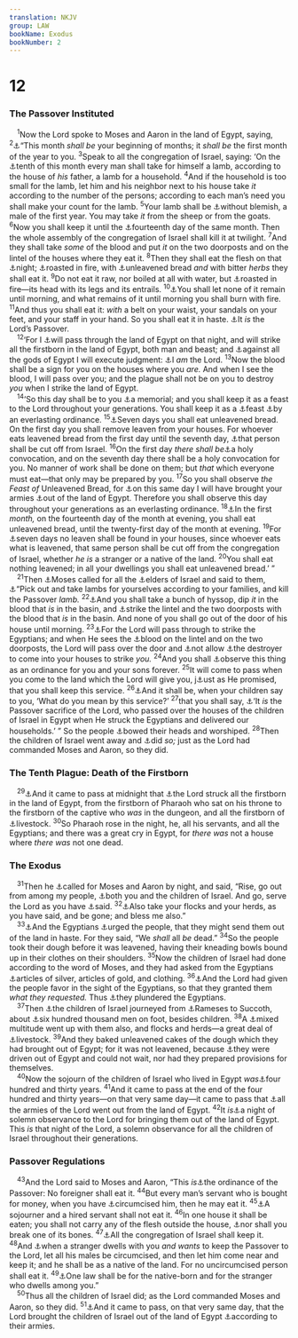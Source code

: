 ```yaml
---
translation: NKJV
group: LAW
bookName: Exodus 
bookNumber: 2
---
```


<div class="title"><h1>12</h1><h3>The Passover Instituted</h3></div>
<span class="verse xu_12_1"> <sup>1</sup>Now the Lord spoke to Moses and Aaron in the land of Egypt, saying, </span>
<span class="verse xu_12_2"><sup>2</sup><a data-toggle="tooltip" data-placement="bottom" title="Ex. 13:4; 23:15; 34:18; Deut. 16:1">⚓</a>“This month <i>shall</i> <i>be</i> your beginning of months; it <i>shall</i> <i>be</i> the first month of the year to you. </span>
<span class="verse xu_12_3"><sup>3</sup>Speak to all the congregation of Israel, saying: ‘On the <a data-toggle="tooltip" data-placement="bottom" title="Josh. 4:19">⚓</a>tenth of this month every man shall take for himself a lamb, according to the house of <i>his</i> father, a lamb for a household. </span>
<span class="verse xu_12_4"><sup>4</sup>And if the household is too small for the lamb, let him and his neighbor next to his house take <i>it</i> according to the number of the persons; according to each man’s need you shall make your count for the lamb. </span>
<span class="verse xu_12_5"><sup>5</sup>Your lamb shall be <a data-toggle="tooltip" data-placement="bottom" title="Lev. 22:18–21; 23:12; Mal. 1:8, 14; (Heb. 9:14; 1 Pet. 1:19)">⚓</a>without blemish, a male of the first year. You may take <i>it</i> from the sheep or from the goats. </span>
<span class="verse xu_12_6"><sup>6</sup>Now you shall keep it until the <a data-toggle="tooltip" data-placement="bottom" title="Ex. 12:14, 17; Lev. 23:5; Num. 9:1–3, 11; 28:16; Deut. 16:1, 4, 6">⚓</a>fourteenth day of the same month. Then the whole assembly of the congregation of Israel shall kill it at twilight. </span>
<span class="verse xu_12_7"><sup>7</sup>And they shall take <i>some</i> of the blood and put <i>it</i> on the two doorposts and on the lintel of the houses where they eat it. </span>
<span class="verse xu_12_8"><sup>8</sup>Then they shall eat the flesh on that <a data-toggle="tooltip" data-placement="bottom" title="Ex. 34:25; Num. 9:12">⚓</a>night; <a data-toggle="tooltip" data-placement="bottom" title="Deut. 16:7">⚓</a>roasted in fire, with <a data-toggle="tooltip" data-placement="bottom" title="Deut. 16:3, 4; 1 Cor. 5:8">⚓</a>unleavened bread <i>and</i> with bitter <i>herbs</i> they shall eat it. </span>
<span class="verse xu_12_9"><sup>9</sup>Do not eat it raw, nor boiled at all with water, but <a data-toggle="tooltip" data-placement="bottom" title="Deut. 16:7">⚓</a>roasted in fire—its head with its legs and its entrails. </span>
<span class="verse xu_12_10"><sup>10</sup><a data-toggle="tooltip" data-placement="bottom" title="Ex. 16:19; 23:18; 34:25">⚓</a>You shall let none of it remain until morning, and what remains of it until morning you shall burn with fire. </span>
<span class="verse xu_12_11"><sup>11</sup>And thus you shall eat it: <i>with</i> a belt on your waist, your sandals on your feet, and your staff in your hand. So you shall eat it in haste. <a data-toggle="tooltip" data-placement="bottom" title="Ex. 12:13, 21, 27, 43">⚓</a>It <i>is</i> the Lord’s Passover.<br/></span>
<span class="verse xu_12_12"> <sup>12</sup>‘For I <a data-toggle="tooltip" data-placement="bottom" title="Ex. 11:4, 5">⚓</a>will pass through the land of Egypt on that night, and will strike all the firstborn in the land of Egypt, both man and beast; and <a data-toggle="tooltip" data-placement="bottom" title="Num. 33:4">⚓</a>against all the gods of Egypt I will execute judgment: <a data-toggle="tooltip" data-placement="bottom" title="Ex. 6:2">⚓</a>I <i>am</i> the Lord. </span>
<span class="verse xu_12_13"><sup>13</sup>Now the blood shall be a sign for you on the houses where you <i>are.</i> And when I see the blood, I will pass over you; and the plague shall not be on you to destroy <i>you</i> when I strike the land of Egypt.<br/></span>
<span class="verse xu_12_14"> <sup>14</sup>‘So this day shall be to you <a data-toggle="tooltip" data-placement="bottom" title="Ex. 13:9">⚓</a>a memorial; and you shall keep it as a feast to the Lord throughout your generations. You shall keep it as a <a data-toggle="tooltip" data-placement="bottom" title="Lev. 23:4, 5; 2 Kin. 23:21">⚓</a>feast <a data-toggle="tooltip" data-placement="bottom" title="Ex. 12:17, 24; 13:10">⚓</a>by an everlasting ordinance. </span>
<span class="verse xu_12_15"><sup>15</sup><a data-toggle="tooltip" data-placement="bottom" title="Ex. 13:6, 7; 23:15; 34:18; Lev. 23:6; Num. 28:17; Deut. 16:3, 8">⚓</a>Seven days you shall eat unleavened bread. On the first day you shall remove leaven from your houses. For whoever eats leavened bread from the first day until the seventh day, <a data-toggle="tooltip" data-placement="bottom" title="Gen. 17:14; Ex. 12:19; Num. 9:13">⚓</a>that person shall be cut off from Israel. </span>
<span class="verse xu_12_16"><sup>16</sup>On the first day <i>there</i> <i>shall</i> <i>be</i><a data-toggle="tooltip" data-placement="bottom" title="Lev. 23:2, 7, 8; Num. 28:18, 25">⚓</a>a holy convocation, and on the seventh day there shall be a holy convocation for you. No manner of work shall be done on them; but <i>that</i> which everyone must eat—that only may be prepared by you. </span>
<span class="verse xu_12_17"><sup>17</sup>So you shall observe <i>the</i> <i>Feast</i> <i>of</i> Unleavened Bread, for <a data-toggle="tooltip" data-placement="bottom" title="Ex. 12:14; 13:3, 10">⚓</a>on this same day I will have brought your armies <a data-toggle="tooltip" data-placement="bottom" title="Num. 33:1">⚓</a>out of the land of Egypt. Therefore you shall observe this day throughout your generations as an everlasting ordinance. </span>
<span class="verse xu_12_18"><sup>18</sup><a data-toggle="tooltip" data-placement="bottom" title="Ex. 12:2; Lev. 23:5–8; Num. 28:16–25">⚓</a>In the first <i>month,</i> on the fourteenth day of the month at evening, you shall eat unleavened bread, until the twenty-first day of the month at evening. </span>
<span class="verse xu_12_19"><sup>19</sup>For <a data-toggle="tooltip" data-placement="bottom" title="Ex. 12:15; 23:15; 34:18">⚓</a>seven days no leaven shall be found in your houses, since whoever eats what is leavened, that same person shall be cut off from the congregation of Israel, whether <i>he</i> <i>is</i> a stranger or a native of the land. </span>
<span class="verse xu_12_20"><sup>20</sup>You shall eat nothing leavened; in all your dwellings you shall eat unleavened bread.’ ”<br/></span>
<span class="verse xu_12_21"> <sup>21</sup>Then <a data-toggle="tooltip" data-placement="bottom" title="(Heb. 11:28)">⚓</a>Moses called for all the <a data-toggle="tooltip" data-placement="bottom" title="Ex. 3:16">⚓</a>elders of Israel and said to them, <a data-toggle="tooltip" data-placement="bottom" title="Ex. 12:3; Num. 9:4; Josh. 5:10; 2 Kin. 23:21; Ezra 6:20; Mark 14:12–16">⚓</a>“Pick out and take lambs for yourselves according to your families, and kill the Passover <i>lamb.</i></span>
<span class="verse xu_12_22"><sup>22</sup><a data-toggle="tooltip" data-placement="bottom" title="Heb. 11:28">⚓</a>And you shall take a bunch of hyssop, dip <i>it</i> in the blood that <i>is</i> in the basin, and <a data-toggle="tooltip" data-placement="bottom" title="Ex. 12:7">⚓</a>strike the lintel and the two doorposts with the blood that <i>is</i> in the basin. And none of you shall go out of the door of his house until morning. </span>
<span class="verse xu_12_23"><sup>23</sup><a data-toggle="tooltip" data-placement="bottom" title="Ex. 11:4; 12:12, 13">⚓</a>For the Lord will pass through to strike the Egyptians; and when He sees the <a data-toggle="tooltip" data-placement="bottom" title="Ex. 24:8">⚓</a>blood on the lintel and on the two doorposts, the Lord will pass over the door and <a data-toggle="tooltip" data-placement="bottom" title="Ezek. 9:6; Rev. 7:3; 9:4">⚓</a>not allow <a data-toggle="tooltip" data-placement="bottom" title="1 Cor. 10:10; Heb. 11:28">⚓</a>the destroyer to come into your houses to strike <i>you.</i></span>
<span class="verse xu_12_24"><sup>24</sup>And you shall <a data-toggle="tooltip" data-placement="bottom" title="Ex. 12:14, 17; 13:5, 10">⚓</a>observe this thing as an ordinance for you and your sons forever. </span>
<span class="verse xu_12_25"><sup>25</sup>It will come to pass when you come to the land which the Lord will give you, j<a data-toggle="tooltip" data-placement="bottom" title="Ex. 3:8, 17">⚓</a>ust as He promised, that you shall keep this service. </span>
<span class="verse xu_12_26"><sup>26</sup><a data-toggle="tooltip" data-placement="bottom" title="Ex. 10:2; 13:8, 14, 15; Deut. 32:7; Josh. 4:6; Ps. 78:6">⚓</a>And it shall be, when your children say to you, ‘What do you mean by this service?’ </span>
<span class="verse xu_12_27"><sup>27</sup>that you shall say, <a data-toggle="tooltip" data-placement="bottom" title="Ex. 12:11">⚓</a>‘It <i>is</i> the Passover sacrifice of the Lord, who passed over the houses of the children of Israel in Egypt when He struck the Egyptians and delivered our households.’ ” So the people <a data-toggle="tooltip" data-placement="bottom" title="Ex. 4:31">⚓</a>bowed their heads and worshiped. </span>
<span class="verse xu_12_28"><sup>28</sup>Then the children of Israel went away and <a data-toggle="tooltip" data-placement="bottom" title="(Heb. 11:28)">⚓</a>did <i>so;</i> just as the Lord had commanded Moses and Aaron, so they did.<br/></span>
<div class="title"><h3>The Tenth Plague: Death of the Firstborn</h3></div>
<span class="verse xu_12_29"> <sup>29</sup><a data-toggle="tooltip" data-placement="bottom" title="Ex. 11:4, 5">⚓</a>And it came to pass at midnight that <a data-toggle="tooltip" data-placement="bottom" title="Num. 8:17; 33:4; Ps. 135:8; 136:10">⚓</a>the Lord struck all the firstborn in the land of Egypt, from the firstborn of Pharaoh who sat on his throne to the firstborn of the captive who <i>was</i> in the dungeon, and all the firstborn of <a data-toggle="tooltip" data-placement="bottom" title="Ex. 9:6">⚓</a>livestock. </span>
<span class="verse xu_12_30"><sup>30</sup>So Pharaoh rose in the night, he, all his servants, and all the Egyptians; and there was a great cry in Egypt, for <i>there</i> <i>was</i> not a house where <i>there</i> <i>was</i> not one dead.<br/></span>
<div class="title"><h3>The Exodus</h3></div>
<span class="verse xu_12_31"> <sup>31</sup>Then he <a data-toggle="tooltip" data-placement="bottom" title="Ex. 10:28, 29">⚓</a>called for Moses and Aaron by night, and said, “Rise, go out from among my people, <a data-toggle="tooltip" data-placement="bottom" title="Ex. 8:25; 11:1">⚓</a>both you and the children of Israel. And go, serve the Lord as you have <a data-toggle="tooltip" data-placement="bottom" title="Ex. 10:9">⚓</a>said. </span>
<span class="verse xu_12_32"><sup>32</sup><a data-toggle="tooltip" data-placement="bottom" title="Ex. 10:9, 26">⚓</a>Also take your flocks and your herds, as you have said, and be gone; and bless me also.”<br/></span>
<span class="verse xu_12_33"> <sup>33</sup><a data-toggle="tooltip" data-placement="bottom" title="Ex. 10:7">⚓</a>And the Egyptians <a data-toggle="tooltip" data-placement="bottom" title="Ex. 11:8; Ps. 105:38">⚓</a>urged the people, that they might send them out of the land in haste. For they said, “We <i>shall</i> all <i>be</i> dead.” </span>
<span class="verse xu_12_34"><sup>34</sup>So the people took their dough before it was leavened, having their kneading bowls bound up in their clothes on their shoulders. </span>
<span class="verse xu_12_35"><sup>35</sup>Now the children of Israel had done according to the word of Moses, and they had asked from the Egyptians <a data-toggle="tooltip" data-placement="bottom" title="Ex. 3:21, 22; 11:2, 3; Ps. 105:37">⚓</a>articles of silver, articles of gold, and clothing. </span>
<span class="verse xu_12_36"><sup>36</sup><a data-toggle="tooltip" data-placement="bottom" title="Ex. 3:21">⚓</a>And the Lord had given the people favor in the sight of the Egyptians, so that they granted them <i>what</i> <i>they</i> <i>requested.</i> Thus <a data-toggle="tooltip" data-placement="bottom" title="Gen. 15:14">⚓</a>they plundered the Egyptians.<br/></span>
<span class="verse xu_12_37"> <sup>37</sup>Then <a data-toggle="tooltip" data-placement="bottom" title="Num. 33:3, 5">⚓</a>the children of Israel journeyed from <a data-toggle="tooltip" data-placement="bottom" title="Gen. 47:11; Ex. 1:11; Num. 33:3, 4">⚓</a>Rameses to Succoth, about <a data-toggle="tooltip" data-placement="bottom" title="Gen. 12:2; Ex. 38:26; Num. 1:46; 2:32; 11:21; 26:51">⚓</a>six hundred thousand men on foot, besides children. </span>
<span class="verse xu_12_38"><sup>38</sup>A <a data-toggle="tooltip" data-placement="bottom" title="Num. 11:4">⚓</a>mixed multitude went up with them also, and flocks and herds—a great deal of <a data-toggle="tooltip" data-placement="bottom" title="Ex. 17:3; Num. 20:19; 32:1; Deut. 3:19">⚓</a>livestock. </span>
<span class="verse xu_12_39"><sup>39</sup>And they baked unleavened cakes of the dough which they had brought out of Egypt; for it was not leavened, because <a data-toggle="tooltip" data-placement="bottom" title="Ex. 6:1; 11:1; 12:31–33">⚓</a>they were driven out of Egypt and could not wait, nor had they prepared provisions for themselves.<br/></span>
<span class="verse xu_12_40"> <sup>40</sup>Now the sojourn of the children of Israel who lived in Egypt <i>was</i><a data-toggle="tooltip" data-placement="bottom" title="Gen. 15:13, 16; Acts 7:6; Gal. 3:17">⚓</a>four hundred and thirty years. </span>
<span class="verse xu_12_41"><sup>41</sup>And it came to pass at the end of the four hundred and thirty years—on that very same day—it came to pass that <a data-toggle="tooltip" data-placement="bottom" title="Ex. 3:8, 10; 6:6; 7:4">⚓</a>all the armies of the Lord went out from the land of Egypt. </span>
<span class="verse xu_12_42"><sup>42</sup>It <i>is</i><a data-toggle="tooltip" data-placement="bottom" title="Ex. 13:10; 34:18; Deut. 16:1, 6">⚓</a>a night of solemn observance to the Lord for bringing them out of the land of Egypt. This <i>is</i> that night of the Lord, a solemn observance for all the children of Israel throughout their generations.<br/></span>
<div class="title"><h3>Passover Regulations</h3></div>
<span class="verse xu_12_43"> <sup>43</sup>And the Lord said to Moses and Aaron, “This <i>is</i><a data-toggle="tooltip" data-placement="bottom" title="Ex. 12:11; Num. 9:14">⚓</a>the ordinance of the Passover: No foreigner shall eat it. </span>
<span class="verse xu_12_44"><sup>44</sup>But every man’s servant who is bought for money, when you have <a data-toggle="tooltip" data-placement="bottom" title="Gen. 17:12, 13; Lev. 22:11">⚓</a>circumcised him, then he may eat it. </span>
<span class="verse xu_12_45"><sup>45</sup><a data-toggle="tooltip" data-placement="bottom" title="Lev. 22:10">⚓</a>A sojourner and a hired servant shall not eat it. </span>
<span class="verse xu_12_46"><sup>46</sup>In one house it shall be eaten; you shall not carry any of the flesh outside the house, <a data-toggle="tooltip" data-placement="bottom" title="Num. 9:12; Ps. 34:20; (John 19:33, 36)">⚓</a>nor shall you break one of its bones. </span>
<span class="verse xu_12_47"><sup>47</sup><a data-toggle="tooltip" data-placement="bottom" title="Ex. 12:6; Num. 9:13, 14">⚓</a>All the congregation of Israel shall keep it. </span>
<span class="verse xu_12_48"><sup>48</sup>And <a data-toggle="tooltip" data-placement="bottom" title="Num. 9:14">⚓</a>when a stranger dwells with you <i>and</i> <i>wants</i> to keep the Passover to the Lord, let all his males be circumcised, and then let him come near and keep it; and he shall be as a native of the land. For no uncircumcised person shall eat it. </span>
<span class="verse xu_12_49"><sup>49</sup><a data-toggle="tooltip" data-placement="bottom" title="Lev. 24:22; Num. 15:15, 16; (Gal. 3:28)">⚓</a>One law shall be for the native-born and for the stranger who dwells among you.”<br/></span>
<span class="verse xu_12_50"> <sup>50</sup>Thus all the children of Israel did; as the Lord commanded Moses and Aaron, so they did. </span>
<span class="verse xu_12_51"><sup>51</sup><a data-toggle="tooltip" data-placement="bottom" title="Ex. 12:41; 20:2">⚓</a>And it came to pass, on that very same day, that the Lord brought the children of Israel out of the land of Egypt <a data-toggle="tooltip" data-placement="bottom" title="Ex. 6:26">⚓</a>according to their armies.<br/></span>
